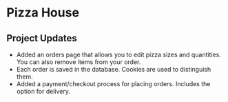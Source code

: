 # Pizza House

## Project Updates
- Added an orders page that allows you to edit pizza sizes and quantities. You can also remove items from your order.
- Each order is saved in the database. Cookies are used to distinguish them.
- Added a payment/checkout process for placing orders. Includes the option for delivery.
